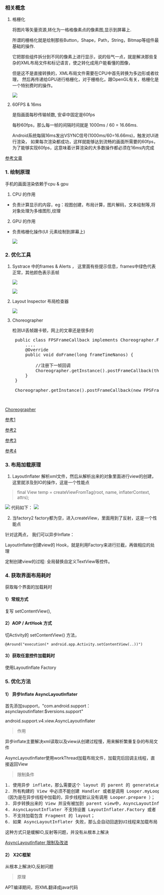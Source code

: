 
### 相关概念
1. 格栅化

    将图片等矢量资源,转化为一格格像素点的像素图,显示到屏幕上.
    
    所谓的栅格化就是绘制那些Button，Shape，Path，String，Bitmap等组件最基础的操作.
    
    它把那些组件拆分到不同的像素上进行显示，说的俗气一点，就是解决那些复杂的XML布局文件和标记语言，使之转化成用户能看懂的图像，
    
    但是这不是直接转换的，XML布局文件需要在CPU中首先转换为多边形或者纹理，
    然后再传递给GPU进行格栅化，对于栅格化，跟OpenGL有关，格栅化是一个特别费时的操作。

    ![](https://github.com/fumeidonga/markdownPic/blob/master/performance/geshanhua.png?raw=true)

2. 60FPS  &  16ms

    是指画面每秒传输帧数, 安卓中固定是60fps
    
    每秒60fps，那么每一帧的间隔时间就是 1000ms / 60 = 16.66ms.
    
    Android系统每隔16ms发出VSYNC信号(1000ms/60=16.66ms)，触发对UI进行渲染， 如果每次渲染都成功，这样就能够达到流畅的画面所需要的60fps，为了能够实现60fps，这意味着计算渲染的大多数操作都必须在16ms内完成

[参考文章](https://www.jianshu.com/p/71cba1711de0)

### 1. 绘制原理

   手机的画面渲染依赖于cpu & gpu

1. CPU 的作用

* 负责计算显示的内容，eg：视图创建，布局计算，图片解码，文本绘制等,将对象处理为多维图形,纹理

2. GPU 的作用

* 负责格栅化操作(UI 元素绘制到屏幕上)

    ![](https://github.com/fumeidonga/markdownPic/blob/master/performance/xuanran.png?raw=true)

### 2. 优化工具
1. Systrace 中的frames & Alerts ， 这里面有些提示信息，frames中绿色代表正常，其他颜色表示丢帧

    ![](https://github.com/fumeidonga/markdownPic/blob/master/performance/systrace_frames.png?raw=true)


    ![](https://github.com/fumeidonga/markdownPic/blob/master/performance/systrae_alerts.png?raw=true)

2. Layout Inspector 布局检查器

    ![](https://github.com/fumeidonga/markdownPic/blob/master/performance/layoutinstract.png?raw=true)

3. Choreographer

    检测UI丢帧跟卡顿，网上的文章还是很多的

	<pre>
	public class FPSFrameCallback implements Choreographer.FrameCallback {
	    ....
	    @Override
	    public void doFrame(long frameTimeNanos) {
	        
	        //注册下一帧回调
	        Choreographer.getInstance().postFrameCallback(this);
	    }
	}
	
	Choreographer.getInstance().postFrameCallback(new FPSFrameCallback(System.nanoTime()));
	
	</pre>


[Choreographer](https://developer.android.com/reference/android/view/Choreographer)

[参考1](https://zhuanlan.zhihu.com/p/22239486)

[参考2](https://www.jianshu.com/p/dd32ec35db1d)

[参考3](https://blog.csdn.net/yangwen123/article/details/39518923)

[参考4](https://juejin.im/entry/58c83f3f8ac247072018d926)


### 3. 布局加载原理

1. LayoutInflater 解析xml文件，然后从解析出来的对象里面进行view的创建，
这里就涉及到IO的操作，这是一个性能点

>  final View temp = createViewFromTag(root, name, inflaterContext, attrs);

   ![](https://github.com/fumeidonga/markdownPic/blob/master/performance/createviw1.png?raw=true)
    代码如下：
   ![](https://github.com/fumeidonga/markdownPic/blob/master/performance/createveiw.png?raw=true)

2. 当factory2 factory都为空，进入createView，里面用到了反射，这是一个性能点

针对这两点， 我们可以异步Inflate：

 LayoutInflater创建view的 Hook，就是利用Factory来进行拦截，再做相应的处理

 定制创建view的过程: 全局替换自定义TextView等控件。


### 4. 获取界面布局耗时

获取每个界面的加载耗时

#### 1）常规方式
复写 setContentView(), 


#### 2）AOP / ArtHook 方式
   切Activity的 setContentView() 方法，

    @Around("execution(* android.app.Activity.setContentView(..))")

#### 3）获取任意控件加载耗时
   使用LayoutInflate Factory


### 5. 优化方法
#### 1） 异步Inflate AsyncLayoutInflater
首先添加support，"com.android.support：asynclayoutinflater:$versions.support"

android.support.v4.view.AsyncLayoutInflater
> 作用

异步inflate主要解决xml读取以及view从创建过程慢，用来解析繁重复杂的布局文件

AsyncLayoutInflater使用workThread加载布局文件，加载完后回调主线程，直接返回View

> 限制条件
<pre>
1. 使用异步 inflate，那么需要这个 layout 的 parent 的 generateLayoutParams 函数是线程安全的；
2. 所有构建的 View 中必须不能创建 Handler 或者是调用 Looper.myLooper；
（因为是在异步线程中加载的，异步线程默认没有调用 Looper.prepare ）；
3. 异步转换出来的 View 并没有被加到 parent view中，AsyncLayoutInflater 是调用了 LayoutInflater.inflate(int, ViewGroup, false)，因此如果需要加到 parent view 中，就需要我们自己手动添加；
4. AsyncLayoutInflater 不支持设置 LayoutInflater.Factory 或者 LayoutInflater.Factory2；
5. 不支持加载包含 Fragment 的 layout；
6. 如果 AsyncLayoutInflater 失败，那么会自动回退到UI线程来加载布局；</pre>

   这种方式只是缓解IO,反射等问题，并没有从根本上解决

[AsyncLayoutInflater 限制及改进](https://www.jianshu.com/p/f0c0eda06ae4)


#### 2） X2C框架
从根本上解决IO,反射问题

> 原理

APT编译期间，将XML翻译成java代码















